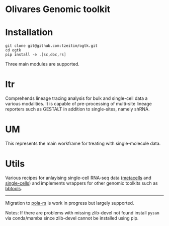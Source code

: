 # Olivares Genomic toolkit

# Installation
```
git clone git@github.com:tzeitim/ogtk.git
cd ogtk
pip install -e .[sc,doc,rs]
```

Three main modules are supported.

# ltr
Comprehends lineage tracing analysis for bulk and single-cell data a various modalities. It is capable of pre-processing of multi-site lineage reporters such as GESTALT in addition to single-sites, namely shRNA.

# UM
This represents the main workframe for treating with single-molecule data. 

# Utils
Various recipes for anlayising single-cell RNA-seq data
([metacells](https://github.com/tanaylab/metacells) and
[single-cells](https://github.com/scverse/scanpy)) and implements wrappers for
other genomic toolkits such as [bbtools](https://jgi.doe.gov/data-and-tools/software-tools/bbtools/).

---

Migration to [pola-rs](https://github.com/pola-rs) is work in progress but largely supported.


Notes:
If there are problems with missing zlib-devel not found install `pysam` via conda/mamba since zlib-devel cannot be installed using pip.

